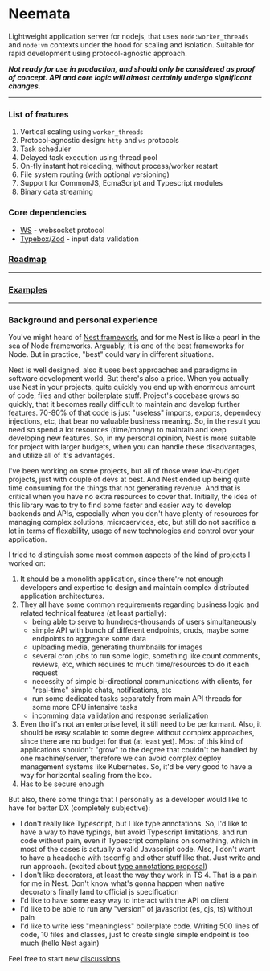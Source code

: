 # Neemata

Lightweight application server for nodejs, that uses `node:worker_threads` and `node:vm` contexts under the hood for scaling and isolation. Suitable for rapid development using protocol-agnostic approach.

**_Not ready for use in production, and should only be considered as proof of concept. API and core logic will almost certainly undergo significant changes._**

---

### List of features

1. Vertical scaling using `worker_threads`
2. Protocol-agnostic design: `http` and `ws` protocols
3. Task scheduler
4. Delayed task execution using thread pool
5. On-fly instant hot reloading, without process/worker restart
6. File system routing (with optional versioning)
7. Support for CommonJS, EcmaScript and Typescript modules
8. Binary data streaming

### Core dependencies

- [WS](https://github.com/websockets/ws) - websocket protocol
- [Typebox](https://github.com/sinclairzx81/typebox)/[Zod](https://github.com/colinhacks/zod) - input data validation

### [Roadmap](https://github.com/denis-ilchishin/neemata/issues?q=label%3Aroadmap)

---

### [Examples](https://github.com/denis-ilchishin/neemata-starter)

---

### Background and personal experience

You've might heard of [Nest framework](https://github.com/nestjs/nest), and for me Nest is like a pearl in the sea of Node frameworks. Arguably, it is one of the best frameworks for Node. But in practice, "best" could vary in different situations.

Nest is well designed, also it uses best approaches and paradigms in software development world. But there's also a price. When you actually use Nest in your projects, quite quickly you end up with enormous amount of code, files and other boilerplate stuff. Project's codebase grows so quickly, that it becomes really difficult to maintain and develop further features. 70-80% of that code is just "useless" imports, exports, dependecy injections, etc, that bear no valuable business meaning. So, in the result you need so spend a lot resources (time/money) to maintain and keep developing new features. So, in my personal opinion, Nest is more suitable for project with larger budgets, when you can handle these disadvantages, and utilize all of it's advantages.

I've been working on some projects, but all of those were low-budget projects, just with couple of devs at best. And Nest ended up being quite time consuming for the things that not generating revenue. And that is critical when you have no extra resources to cover that. Initially, the idea of this library was to try to find some faster and easier way to develop backends and APIs, especially when you don't have plenty of resources for managing complex solutions, microservices, etc, but still do not sacrifice a lot in terms of flexability, usage of new technologies and control over your application.

I tried to distinguish some most common aspects of the kind of projects I worked on:

1. It should be a monolith application, since there're not enough developers and expertise to design and maintain complex distributed application architectures.
2. They all have some common requirements regarding business logic and related technical features (at least partially):
   - being able to serve to hundreds-thousands of users simultaneously
   - simple API with bunch of different endpoints, cruds, maybe some endpoints to aggregate some data
   - uploading media, generating thumbnails for images
   - several cron jobs to run some logic, something like count comments, reviews, etc, which requires to much time/resources to do it each request
   - necessity of simple bi-directional communications with clients, for "real-time" simple chats, notifications, etc
   - run some dedicated tasks separately from main API threads for some more CPU intensive tasks
   - incomming data validation and response serialization
3. Even tho it's not an enterprise level, it still need to be performant. Also, it should be easy scalable to some degree without complex approaches, since there are no budget for that (at least yet). Most of this kind of applications shouldn't "grow" to the degree that couldn't be handled by one machine/server, therefore we can avoid complex deploy management systems like Kubernetes. So, it'd be very good to have a way for horizontal scaling from the box.
4. Has to be secure enough

But also, there some things that I personally as a developer would like to have for better DX (completely subjective):

- I don't really like Typescript, but I like type annotations. So, I'd like to have a way to have typings, but avoid Typescript limitations, and run code without pain, even if Typescript complains on something, which in most of the cases is actually a valid Javascript code. Also, I don't want to have a headache with tsconfig and other stuff like that. Just write and run approach. (excited about [type annotations proposal](https://github.com/tc39/proposal-type-annotations))
- I don't like decorators, at least the way they work in TS 4. That is a pain for me in Nest. Don't know what's gonna happen when native decorators finally land to official js specification
- I'd like to have some easy way to interact with the API on client
- I'd like to be able to run any "version" of javascript (es, cjs, ts) without pain
- I'd like to write less "meaningless" boilerplate code. Writing 500 lines of code, 10 files and classes, just to create single simple endpoint is too much (hello Nest again)

Feel free to start new [discussions](https://github.com/denis-ilchishin/neemata/discussions)
